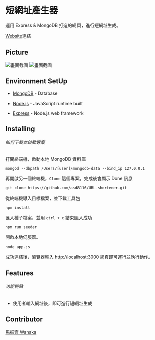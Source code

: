 # 短網址產生器

運用 Express & MongoDB 打造的網頁，進行短網址生成。

[Website](https://glacial-river-21605.herokuapp.com)連結

## Picture

![畫面截圖](https://i.imgur.com/PyiYMeS.jpg)
![畫面截圖](https://i.imgur.com/EbJca8i.jpg)

## Environment SetUp

- [MongoDB](https://www.mongodb.com/download-center/community) - Database

* [Node.js](https://nodejs.org/en/) - JavaScript runtime built

- [Express](https://expressjs.com/zh-tw/starter/installing.html) - Node.js web framework

## Installing

###### 如何下載並啟動專案

打開終端機，啟動本地 MongoDB 資料庫

```
mongod --dbpath /Users/[user]/mongodb-data --bind_ip 127.0.0.1
```

再開啟另一個終端機，`Clone` 這個專案，完成後會顯示 Done 訊息

```
git clone https://github.com/asd8116/URL-shortener.git
```

從終端機導入目標檔案，並下載工具包

```
npm install
```

匯入種子檔案，並用 `ctrl + c` 結束匯入成功

```
npm run seeder
```

開啟本地伺服器。

```
node app.js
```

成功連結後，瀏覽器輸入 http://localhost:3000
網頁即可運行並執行動作。

## Features

###### 功能特點

- 使用者輸入網址後，即可進行短網址生成

## Contributor

[馬振壹 Wanaka](https://github.com/asd8116)
